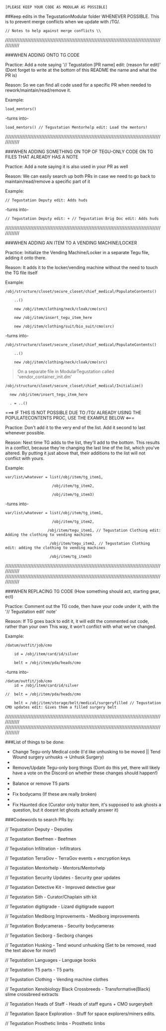 	[PLEASE KEEP YOUR CODE AS MODULAR AS POSSIBLE]

##Keep edits in the TegustationModular folder WHENEVER POSSIBLE. This is to prevent merge conflicts when we update with /TG/.

	// Notes to help against merge conflicts \\

////////////////////////////////////////////////////////////////////////////////////////////////////////////

###WHEN ADDING ONTO TG CODE

Practice: Add a note saying '// Tegustation [PR name] edit: (reason for edit)' (Dont forget to write at the bottom of this README the name and what the PR is)

Reason: So we can find all code used for a specific PR when needed to rework/maintain/read/remove it.

Example: 

	load_mentors()

-turns into-

	load_mentors() // Tegustation Mentorhelp edit: Load the mentors!

////////////////////////////////////////////////////////////////////////////////////////////////////////////

###WHEN ADDING SOMETHING ON TOP OF TEGU-ONLY CODE ON TG FILES THAT ALREADY HAS A NOTE

Practice: Add a note saying it is also used in your PR as well

Reason: We can easily search up both PRs in case we need to go back to maintain/read/remove a specific part of it

Example:

	// Tegustation Deputy edit: Adds huds

-turns into-

	// Tegustation Deputy edit: + // Tegustation Brig Doc edit: Adds huds

////////////////////////////////////////////////////////////////////////////////////////////////////////////

###WHEN ADDING AN ITEM TO A VENDING MACHINE/LOCKER

Practice: Initialize the Vending Machine/Locker in a separate Tegu file, adding it onto there.

Reason: It adds it to the locker/vending machine without the need to touch the TG file itself

Example:

	/obj/structure/closet/secure_closet/chief_medical/PopulateContents()

		..()
	
		new /obj/item/clothing/neck/cloak/cmo(src)
	
		new /obj/item/insert_tegu_item_here
	
		new /obj/item/clothing/suit/bio_suit/cmo(src)

-turns into-

	/obj/structure/closet/secure_closet/chief_medical/PopulateContents()

		..()
	
		new /obj/item/clothing/neck/cloak/cmo(src)

>On a separate file in ModularTegustation called 'vendor_container_init.dm'

	/obj/structure/closet/secure_closet/chief_medical/Initialize()

  	  new /obj/item/insert_tegu_item_here
	
  	  . = ..()

===> IF THIS IS NOT POSSIBLE DUE TO /TG/ ALREADY USING THE POPULATECONTENTS PROC, USE THE EXAMPLE BELOW <===

Practice: Don't add it to the very end of the list. Add it second to last whenever possible.

Reason: Next time TG adds to the list, they'll add to the bottom. This results in a conflict, because they're changing the last line of the list, which you've altered.
By putting it just above that, their additions to the list will not conflict with yours.

Example:

	var/list/whatever = list(/obj/item/tg_item1,

     	                 /obj/item/tg_item2,
					  
     	                 /obj/item/tg_item3)

-turns into-

	var/list/whatever = list(/obj/item/tg_item1,

         	             /obj/item/tg_item2,
					  
           	           /obj/item/tegu_item1, // Tegustation Clothing edit: Adding the clothing to vending machines
					  
          	            /obj/item/tegu_item2, // Tegustation Clothing edit: adding the clothing to vending machines
					  
          	            /obj/item/tg_item3)

////////////////////////////////////////////////////////////////////////////////////////////////////////////
////////////////////////////////////////////////////////////////////////////////////////////////////////////

###WHEN REPLACING TG CODE (How something should act, starting gear, ect)

Practice: Comment out the TG code, then have your code under it, with the '// Tegustation edit' note'

Reason: If TG goes back to edit it, it will edit the commented out code, rather than your own
This way, it won't conflict with what we've changed.

Example:

	/datum/outfit/job/cmo

		id = /obj/item/card/id/silver
	
		belt = /obj/item/pda/heads/cmo

-turns into-

	/datum/outfit/job/cmo
		id = /obj/item/card/id/silver
	
	//	belt = /obj/item/pda/heads/cmo

		belt = /obj/item/storage/belt/medical/surgeryfilled // Tegustation CMO updates edit: Gives them a filled surgery belt

////////////////////////////////////////////////////////////////////////////////////////////////////////////
////////////////////////////////////////////////////////////////////////////////////////////////////////////

###List of things to be done:

- Change Tegu-only Medical code (I'd like unhusking to be moved || Tend Wound surgery unhusks -> Unhusk Surgery)
- 
- Remove/Update Tegu-only borg things (Dont do this yet, there will likely have a vote on the Discord on whether these changes should happen!)
- 
- Balance or remove T5 parts
- 
- Fix bodycams (If these are really broken)
- 
- Fix Haunted dice (Curator only traitor item, it's supposed to ask ghosts a question, but it doesnt let ghosts actually answer it)

###Codewords to search PRs by:

// Tegustation Deputy - Deputies

// Tegustation Beefmen - Beefmen

// Tegustation Infiltration - Infiltrators

// Tegustation TerraGov - TerraGov events + encryption keys

// Tegustation Mentorhelp - Mentors/Mentorhelp

// Tegustation Security Updates - Security gear updates

// Tegustation Detective Kit - Improved detective gear

// Tegustation Sith - Curator/Chaplain sith kit

// Tegustation digitigrade - Lizard digitigrade support

// Tegustation Mediborg Improvements - Mediborg improvements

// Tegustation Bodycameras - Security bodycameras

// Tegustation Secborg - Secborg changes

// Tegustation Husking - Tend wound unhusking (Set to be removed, read the text above for more!)

// Tegustation Languages - Language books

// Tegustation T5 parts - T5 parts

// Tegustation Clothing - Vending machine clothes

// Tegustation Xenobiology Black Crossbreeds - Transformative(Black) slime crossbreed extracts

// Tegustation Heads of Staff - Heads of staff eguns + CMO surgerybelt

// Tegustation Space Exploration - Stuff for space explorers/miners edits.

// Tegustation Prosthetic limbs - Prosthetic limbs

